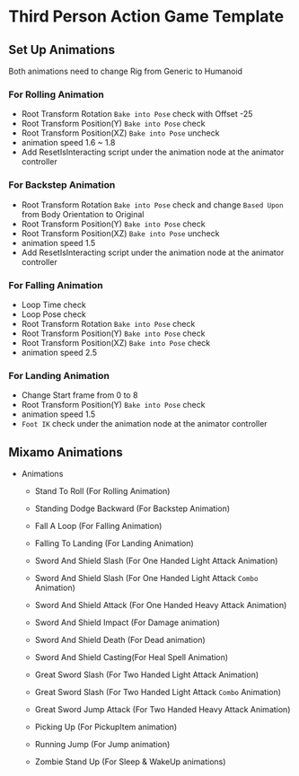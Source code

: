 # Third Person Action Game Template

## Set Up Animations
Both animations need to change Rig from Generic to Humanoid

### For Rolling Animation
* Root Transform Rotation `Bake into Pose` check with Offset -25
* Root Transform Position(Y) `Bake into Pose` check
* Root Transform Position(XZ) `Bake into Pose` uncheck
* animation speed 1.6 ~ 1.8
* Add ResetIsInteracting script under the animation node at the animator controller

### For Backstep Animation
* Root Transform Rotation `Bake into Pose` check and change `Based Upon` from Body Orientation to Original
* Root Transform Position(Y) `Bake into Pose` check
* Root Transform Position(XZ) `Bake into Pose` uncheck
* animation speed 1.5
* Add ResetIsInteracting script under the animation node at the animator controller

### For Falling Animation
* Loop Time check
* Loop Pose check
* Root Transform Rotation `Bake into Pose` check
* Root Transform Position(Y) `Bake into Pose` check
* Root Transform Position(XZ) `Bake into Pose` check
* animation speed 2.5

### For Landing Animation
* Change Start frame from 0 to 8
* Root Transform Position(Y) `Bake into Pose` check
* animation speed 1.5
* `Foot IK` check under the animation node at the animator controller

## Mixamo Animations
* Animations
  * Stand To Roll (For Rolling Animation)
  * Standing Dodge Backward (For Backstep Animation)
  * Fall A Loop (For Falling Animation)
  * Falling To Landing (For Landing Animation)

  * Sword And Shield Slash (For One Handed Light Attack Animation)
  * Sword And Shield Slash (For One Handed Light Attack `Combo` Animation)
  * Sword And Shield Attack (For One Handed Heavy Attack Animation)

  * Sword And Shield Impact (For Damage animation)
  * Sword And Shield Death (For Dead animation)

  * Sword And Shield Casting(For Heal Spell Animation)

  * Great Sword Slash (For Two Handed Light Attack Animation)
  * Great Sword Slash (For Two Handed Light Attack `Combo` Animation)
  * Great Sword Jump Attack (For Two Handed Heavy Attack Animation) 

  * Picking Up (For PickupItem animation)
  * Running Jump (For Jump animation)

  * Zombie Stand Up (For Sleep & WakeUp animations)